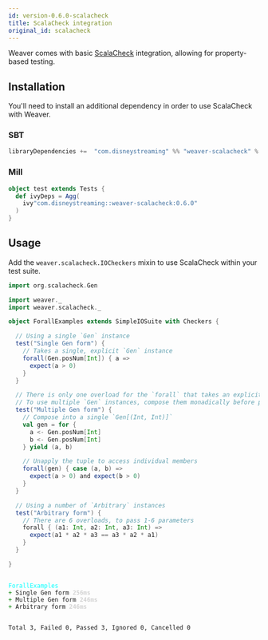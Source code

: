 ```yaml
---
id: version-0.6.0-scalacheck
title: ScalaCheck integration
original_id: scalacheck
---
```


Weaver comes with basic [ScalaCheck](https://www.scalacheck.org/) integration, allowing for property-based testing.

## Installation

You'll need to install an additional dependency in order to use ScalaCheck with Weaver.

### SBT
```scala
libraryDependencies +=  "com.disneystreaming" %% "weaver-scalacheck" % "0.6.0" % Test
```

### Mill
```scala
object test extends Tests {
  def ivyDeps = Agg(
    ivy"com.disneystreaming::weaver-scalacheck:0.6.0"
  )
}
```

## Usage

Add the `weaver.scalacheck.IOCheckers` mixin to use ScalaCheck within your test suite.

```scala
import org.scalacheck.Gen

import weaver._
import weaver.scalacheck._

object ForallExamples extends SimpleIOSuite with Checkers {

  // Using a single `Gen` instance
  test("Single Gen form") {
    // Takes a single, explicit `Gen` instance
    forall(Gen.posNum[Int]) { a =>
      expect(a > 0)
    }
  }

  // There is only one overload for the `forall` that takes an explicit `Gen` parameter
  // To use multiple `Gen` instances, compose them monadically before passing to `forall`
  test("Multiple Gen form") {
    // Compose into a single `Gen[(Int, Int)]`
    val gen = for {
      a <- Gen.posNum[Int]
      b <- Gen.posNum[Int]
    } yield (a, b)

    // Unapply the tuple to access individual members
    forall(gen) { case (a, b) =>
      expect(a > 0) and expect(b > 0)
    }
  }

  // Using a number of `Arbitrary` instances
  test("Arbitrary form") {
    // There are 6 overloads, to pass 1-6 parameters
    forall { (a1: Int, a2: Int, a3: Int) =>
      expect(a1 * a2 * a3 == a3 * a2 * a1)
    }
  }

}
```

<div class='terminal'><pre><code class = 'nohighlight'>
<span style='color: cyan'>ForallExamples</span>
<span style='color: green'>+&nbsp;</span>Single&nbsp;Gen&nbsp;form&nbsp;<span style='color: lightgray'><b>256ms</span></b>
<span style='color: green'>+&nbsp;</span>Multiple&nbsp;Gen&nbsp;form&nbsp;<span style='color: lightgray'><b>246ms</span></b>
<span style='color: green'>+&nbsp;</span>Arbitrary&nbsp;form&nbsp;<span style='color: lightgray'><b>246ms</span></b>

Total&nbsp;3,&nbsp;Failed&nbsp;0,&nbsp;Passed&nbsp;3,&nbsp;Ignored&nbsp;0,&nbsp;Cancelled&nbsp;0
</code></pre></div>
